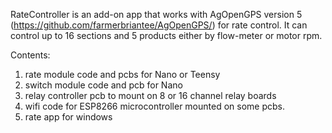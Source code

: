 RateController is an add-on app that works with AgOpenGPS version 5 (https://github.com/farmerbriantee/AgOpenGPS/) for rate control. It can control up to 16 sections and 5 products either by flow-meter or motor rpm.

Contents:
1. rate module code and pcbs for Nano or Teensy
2. switch module code and pcb for Nano
3. relay controller pcb to mount on 8 or 16 channel relay boards
4. wifi code for ESP8266 microcontroller mounted on some pcbs.
5. rate app for windows
